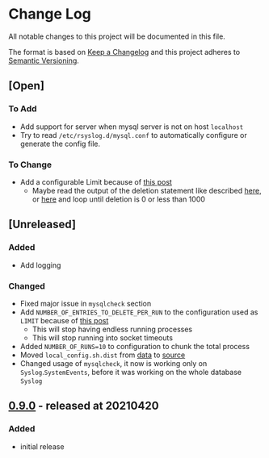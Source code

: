 # Change Log

All notable changes to this project will be documented in this file.

The format is based on [Keep a Changelog](http://keepachangelog.com/)
and this project adheres to [Semantic Versioning](http://semver.org/).

## [Open]

### To Add

* Add support for server when mysql server is not on host `localhost`
* Try to read `/etc/rsyslog.d/mysql.conf` to automatically configure or generate the config file.

### To Change

* Add a configurable Limit because of [this post](https://forums.mysql.com/read.php?20,264405,264433#msg-264433)
    * Maybe read the output of the deletion statement like described [here](https://www.pontikis.net/blog/store-mysql-result-to-array-from-bash), or [here](https://www.cloudsavvyit.com/1081/check-a-value-in-a-mysql-database-from-a-linux-bash-script/) and loop until deletion is 0 or less than 1000

## [Unreleased]

### Added

* Add logging

### Changed

* Fixed major issue in `mysqlcheck` section
* Add `NUMBER_OF_ENTRIES_TO_DELETE_PER_RUN` to the configuration used as `LIMIT` because of [this post](https://forums.mysql.com/read.php?20,264405,264433#msg-264433)
    * This will stop having endless running processes
    * This will stop running into socket timeouts
* Added `NUMBER_OF_RUNS=10` to configuration to chunk the total process
* Moved `local_config.sh.dist` from [data](data) to [source](source)
* Changed usage of `mysqlcheck`, it now is working only on `Syslog`.`SystemEvents`, before it was working on the whole database `Syslog`

## [0.9.0](https://github.com/bazzline/rsyslog_mysql_housekeeping/tree/0.9.0) - released at 20210420

### Added

* initial release
